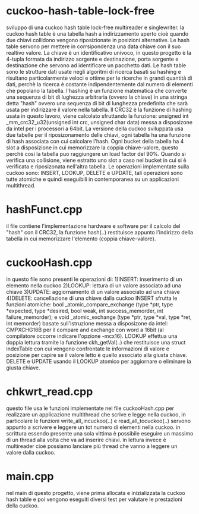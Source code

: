 # cuckoo-hash-table-lock-free
sviluppo di una cuckoo hash table lock-free multireader e singlewriter.
la cuckoo hash table è una tabella hash a indirizzamento aperto cioè quando due chiavi collidono vengono riposizionate in posizioni alternative.
Le hash table servono per mettere in corrsipondenza una data chiave con il suo realtivo valore.
La chiave è un identificativo univoco, in questo progetto è la 4-tupla formata da indirizzo sorgente e destinazione, porta sorgente e destinazione che servono ad identificare un pacchetto dati.
Le hash table sono le strutture dati usate negli algoritmi di ricerca basati su hashing e risultano particolarmente veloci e ottime per le ricerche in grandi quantità di dati, perchè la ricerca è costante indipendentemente dal numero di elementi che popolano la tabella.
l'hashing è un funzione matematica che converte una sequenza di bit di lughezza arbitraria (ovvero la chiave) in una stringa detta "hash" ovvero una sequenza di bit di lunghezza predefinita che sarà usata per indirizzare il valore nella tabella.
Il CRC32 è la funzione di hashing usata in questo lavoro, viene calcolato sfruttando la funzione: unsigned int _mm_crc32_u32(unsigned int crc, unsigned char data) messa a disposizone da intel per i processori a 64bit.
La versione della cuckoo sviluppata usa due tabelle per il riposizonamento delle chiavi, ogni tabella ha una funzione di hash associata con cui calcolare l'hash. Ogni bucket della tabella ha 4 slot a disposizione in cui memorizzare la coppia chiave-valore, questo perchè cosi la tabella puo raggiungere un load factor del 90%. Quando si verifica una collisione, viene estratto uno slot a caso nel bucket in cui si è verificata e riposizonata nell'altra tabella.
Le operazioni implementate sulla cuckoo sono: INSERT, LOOKUP, DELETE e UPDATE, tali operazioni sono tutte atomiche e quindi eseguibili in contemporanea su un applicazioni multithread.

# hashFunct.cpp
il file contiene l'implementazione hardware e software per il calcolo del "hash" con il CRC32, la funzione hash(..) restituisce appunto l'indirizzo della tabella in cui memorizzare l'elemento (coppia chiave-valore).

# cuckooHash.cpp
in questo file sono presenti le operazioni di:
1)INSERT: inserimento di un elemento nella cuckoo
2)LOOKUP: lettura di un valore associato ad una chiave
3)UPDATE: aggiornamento di un valore associato ad una chiave
4)DELETE: cancellazione di una chiave dalla cuckoo
INSERT sfrutta le funzioni atomiche: bool _atomic_compare_exchange (type *ptr, type *expected, type *desired, bool
weak, int success_memorder, int failure_memorder); e void _atomic_exchange (type *ptr, type *val, type *ret, int memorder) basate sull'istruzione messa a disposizone da intel: CMPXCHG16B per il compare and exchange con word a 16bit (al compilatore occorre indicare l'opzione -mcx16).
LOOKUP effettua una doppia lettura tramite la funzione ckh_getVal(..) che restituisce una struct indexTable con cui vengono confrontate le informazioni di valore e posizione per capire se il valore letto è quello associato alla giusta chiave.
DELETE e UPDATE usando il LOOKUP atomico per aggiornare o eliminare la giusta chiave.

# chkwrt_read.cpp
questo file usa le funzioni implementate nel file cuckooHash.cpp per realizzare un applicazione multithread che scrive e legge nella cuckoo, in particolare le funzioni write_all_incuckoo(..) e read_all_tocuckoo(..) servono appunto a scrivere e leggere un tot numero di elementi nella cuckoo.
in scrittura essendo presente una sola vittima è possibile eseguire un massimo di un thread alla volta che va ad inserire chiavi.
in lettura invece è multireader cioè possiamo lanciare più thread che vanno a leggere un valore dalla cuckoo.

# main.cpp
nel main di questo progetto, viene prima allocata e inizializzata la cuckoo hash table e poi vengono eseguiti diversi test per valutare le prestazioni della cuckoo. 
